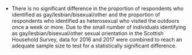 
* There is no significant difference in the proportion of respondents who identified as gay/lesbian/bisexual/other and the proportion of respondents who identified 
as heterosexual who visited the outdoors once a week or more. Due to the small number of individuals identifying as gay/lesbian/bisexual/other sexual orientation 
in the Scottish Household Survey, data for 2016 and 2017 were combined to reach an adequate sample size to test for a statistically significant difference. 


